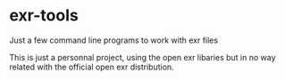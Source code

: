 # exr-tools
Just a few command line programs to work with exr files

This is just a personnal project, using the open exr libaries but in no way related with the official open exr distribution.
